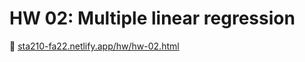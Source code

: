 # HW 02: Multiple linear regression 

:link: [sta210-fa22.netlify.app/hw/hw-02.html](https://sta210-fa22.netlify.app/hw/hw-02.html)